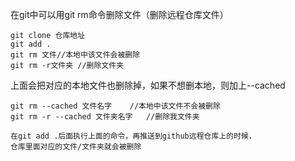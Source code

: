 在git中可以用git rm命令删除文件（删除远程仓库文件）

```
git clone 仓库地址
git add .
git rm 文件//本地中该文件会被删除
git rm -r文件夹 //删除文件夹
```
上面会把对应的本地文件也删除掉，如果不想删本地，则加上--cached

```
git rm --cached 文件名字    //本地中该文件不会被删除
git rm -r --cached 文件夹名字   //删除我文件夹
```

```
在git add .后面执行上面的命令，再推送到github远程仓库上的时候，
仓库里面对应的文件/文件夹就会被删除
```
